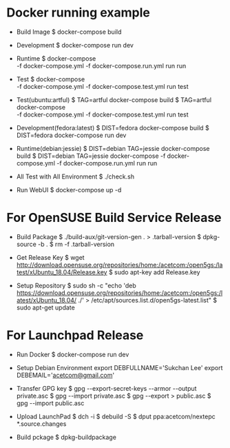 Docker running example
===========================================
* Build Image
  $ docker-compose build

* Development 
  $ docker-compose run dev

* Runtime
  $ docker-compose \
    -f docker-compose.yml -f docker-compose.run.yml run run

* Test
  $ docker-compose \
    -f docker-compose.yml -f docker-compose.test.yml run test

* Test(ubuntu:artful)
  $ TAG=artful docker-compose build
  $ TAG=artful docker-compose \
    -f docker-compose.yml -f docker-compose.test.yml run test

* Development(fedora:latest)
  $ DIST=fedora docker-compose build
  $ DIST=fedora docker-compose run dev

* Runtime(debian:jessie)
  $ DIST=debian TAG=jessie docker-compose build
  $ DIST=debian TAG=jessie docker-compose 
    -f docker-compose.yml -f docker-compose.run.yml run run

* All Test with All Environment
  $ ./check.sh

* Run WebUI 
  $ docker-compose up -d

For OpenSUSE Build Service Release
===========================================

* Build Package
  $ ./build-aux/git-version-gen . > .tarball-version
  $ dpkg-source -b .
  $ rm -f .tarball-version

* Get Release Key
  $ wget http://download.opensuse.org/repositories/home:/acetcom:/open5gs:/latest/xUbuntu_18.04/Release.key
  $ sudo apt-key add Release.key

* Setup Repository
  $ sudo sh -c "echo 'deb https://download.opensuse.org/repositories/home:/acetcom:/open5gs:/latest/xUbuntu_18.04/ ./' > /etc/apt/sources.list.d/open5gs-latest.list"
  $ sudo apt-get update
  
For Launchpad Release
===========================================

* Run Docker
  $ docker-compose run dev

* Setup Debian Environment
export DEBFULLNAME='Sukchan Lee'
export DEBEMAIL='acetcom@gmail.com'

* Transfer GPG key
  $ gpg --export-secret-keys --armor --output private.asc
  $ gpg --import private.asc
  $ gpg --export > public.asc
  $ gpg --import public.asc

* Upload LaunchPad
  $ dch -i
  $ debuild -S
  $ dput ppa:acetcom/nextepc *.source.changes

* Build pckage
  $ dpkg-buildpackage

